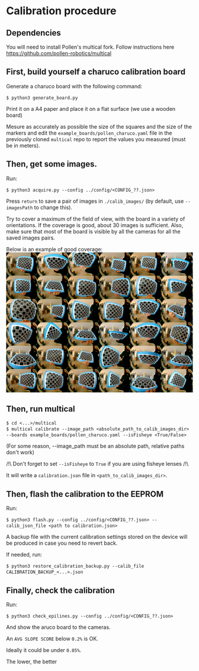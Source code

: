 # Calibration procedure

## Dependencies

You will need to install Pollen's multical fork. Follow instructions here https://github.com/pollen-robotics/multical

## First, build yourself a charuco calibration board

Generate a charuco board with the following command:

```console
$ python3 generate_board.py
```

Print it on a A4 paper and place it on a flat surface (we use a wooden board)

Mesure as accurately as possible the size of the squares and the size of the markers and edit the `example_boards/pollen_charuco.yaml` file in the previously cloned `multical` repo to report the values you measured (must be in meters).

## Then, get some images.

Run: 
```console
$ python3 acquire.py --config ../config/<CONFIG_??.json>
```

Press `return` to save a pair of images in `./calib_images/` (by default, use `--imagesPath` to change this).

Try to cover a maximum of the field of view, with the board in a variety of orientations. If the coverage is good, about 30 images is sufficient.
Also, make sure that most of the board is visible by all the cameras for all the saved images pairs.

Below is an example of good coverage:
![mosaic](assets/mosaic.png)


## Then, run multical 

```console
$ cd <...>/multical
$ multical calibrate --image_path <absolute_path_to_calib_images_dir> --boards example_boards/pollen_charuco.yaml --isFisheye <True/False>
```

(For some reason, --image_path must be an absolute path, relative paths don't work)

/!\ Don't forget to set `--isFisheye` to `True` if you are using fisheye lenses /!\

It will write a `calibration.json` file in `<path_to_calib_images_dir>`.

## Then, flash the calibration to the EEPROM

Run:
```console
$ python3 flash.py --config ../config/<CONFIG_??.json> --calib_json_file <path to calibration.json>
```

A backup file with the current calibration settings stored on the device will be produced in case you need to revert back. 

If needed, run:
```console
$ python3 restore_calibration_backup.py --calib_file CALIBRATION_BACKUP_<...>.json  
```

## Finally, check the calibration

Run:
```console
$ python3 check_epilines.py --config ../config/<CONFIG_??.json>
```
And show the aruco board to the cameras.

An `AVG SLOPE SCORE` below `0.2%` is OK.

Ideally it could be under `0.05%`.

The lower, the better

